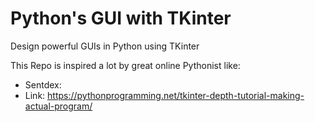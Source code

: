 # Python's GUI with TKinter
Design powerful GUIs in Python using TKinter

This Repo is inspired a lot by great online Pythonist like:
* Sentdex:
*  Link: https://pythonprogramming.net/tkinter-depth-tutorial-making-actual-program/
